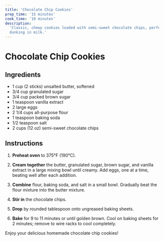 ```yaml
---
title: 'Chocolate Chip Cookies'
prep_time: '15 minutes'
cook_time: '10 minutes'
description:
  'Classic, chewy cookies loaded with semi-sweet chocolate chips, perfect for
  dunking in milk.'
---
```


# Chocolate Chip Cookies

## Ingredients

- 1 cup (2 sticks) unsalted butter, softened
- 3/4 cup granulated sugar
- 3/4 cup packed brown sugar
- 1 teaspoon vanilla extract
- 2 large eggs
- 2 1/4 cups all-purpose flour
- 1 teaspoon baking soda
- 1/2 teaspoon salt
- 2 cups (12 oz) semi-sweet chocolate chips

## Instructions

1. **Preheat oven** to 375°F (190°C).

2. **Cream together** the butter, granulated sugar, brown sugar, and vanilla
   extract in a large mixing bowl until creamy. Add eggs, one at a time, beating
   well after each addition.

3. **Combine** flour, baking soda, and salt in a small bowl. Gradually beat the
   flour mixture into the butter mixture.

4. **Stir in** the chocolate chips.

5. **Drop** by rounded tablespoon onto ungreased baking sheets.

6. **Bake** for 9 to 11 minutes or until golden brown. Cool on baking sheets for
   2 minutes; remove to wire racks to cool completely.

Enjoy your delicious homemade chocolate chip cookies!
